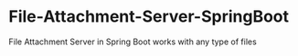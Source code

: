 # File-Attachment-Server-SpringBoot
File Attachment Server in Spring Boot works with any type of files
